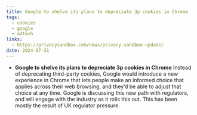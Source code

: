 ```yaml
---
title: Google to shelve its plans to depreciate 3p cookies in Chrome
tags:
  - cookies
  - google
  - adtech
links:
  - https://privacysandbox.com/news/privacy-sandbox-update/
date: 2024-07-31
---
```

- **Google to shelve its plans to depreciate 3p cookies in Chrome** Instead of deprecating third-party cookies, Google would introduce a new experience in Chrome that lets people make an informed choice that applies across their web browsing, and they’d be able to adjust that choice at any time. Google is discussing this new path with regulators, and will engage with the industry as it rolls this out. This has been mostly the result of UK regulator pressure. 